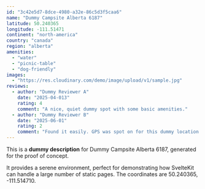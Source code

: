 ```yaml
---
id: "3c42e5d7-8dce-4980-a32e-86c5d3f5caa6"
name: "Dummy Campsite Alberta 6187"
latitude: 50.240365
longitude: -111.51471
continent: "north-america"
country: "canada"
region: "alberta"
amenities:
  - "water"
  - "picnic-table"
  - "dog-friendly"
images:
  - "https://res.cloudinary.com/demo/image/upload/v1/sample.jpg"
reviews:
  - author: "Dummy Reviewer A"
    date: "2025-04-013"
    rating: 4
    comment: "A nice, quiet dummy spot with some basic amenities."
  - author: "Dummy Reviewer B"
    date: "2025-06-01"
    rating: 2
    comment: "Found it easily. GPS was spot on for this dummy location."
---
```


This is a **dummy description** for Dummy Campsite Alberta 6187, generated for the proof of concept.

It provides a serene environment, perfect for demonstrating how SvelteKit can handle a large number of static pages. The coordinates are 50.240365, -111.514710.
